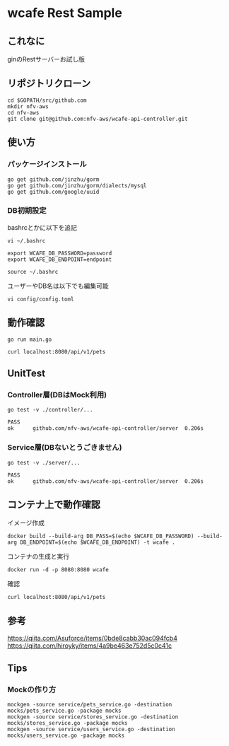# wcafe Rest Sample

## これなに

ginのRestサーバーお試し版

## リポジトリクローン

```
cd $GOPATH/src/github.com
mkdir nfv-aws
cd nfv-aws
git clone git@github.com:nfv-aws/wcafe-api-controller.git
```

## 使い方

### パッケージインストール

```
go get github.com/jinzhu/gorm
go get github.com/jinzhu/gorm/dialects/mysql
go get github.com/google/uuid
```

### DB初期設定

bashrcとかに以下を追記

```
vi ~/.bashrc

export WCAFE_DB_PASSWORD=password
export WCAFE_DB_ENDPOINT=endpoint

source ~/.bashrc
```


ユーザーやDB名は以下でも編集可能

```
vi config/config.toml
```

## 動作確認

```
go run main.go

curl localhost:8080/api/v1/pets
```

## UnitTest

### Controller層(DBはMock利用)

```
go test -v ./controller/...

PASS
ok      github.com/nfv-aws/wcafe-api-controller/server  0.206s
```

### Service層(DBないとうごきません)

```
go test -v ./server/...

PASS
ok      github.com/nfv-aws/wcafe-api-controller/server  0.206s
```

## コンテナ上で動作確認
イメージ作成
```
docker build --build-arg DB_PASS=$(echo $WCAFE_DB_PASSWORD) --build-arg DB_ENDPOINT=$(echo $WCAFE_DB_ENDPOINT) -t wcafe .
```

コンテナの生成と実行
```
docker run -d -p 8080:8080 wcafe
```
確認
```
curl localhost:8080/api/v1/pets
```

## 参考

https://qiita.com/Asuforce/items/0bde8cabb30ac094fcb4
https://qiita.com/hiroyky/items/4a9be463e752d5c0c41c

## Tips

### Mockの作り方

```
mockgen -source service/pets_service.go -destination mocks/pets_service.go -package mocks
mockgen -source service/stores_service.go -destination mocks/stores_service.go -package mocks
mockgen -source service/users_service.go -destination mocks/users_service.go -package mocks
```

